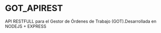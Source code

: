 # GOT_APIREST
API RESTFULL para el Gestor de Órdenes de Trabajo (GOT).Desarrollada en NODEJS + EXPRESS
